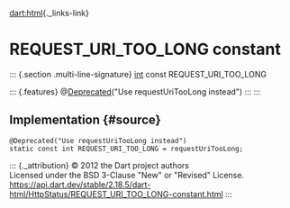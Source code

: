 [dart:html](../../dart-html/dart-html-library){._links-link}

REQUEST\_URI\_TOO\_LONG constant
================================

::: {.section .multi-line-signature}
[int](../../dart-core/int-class) const REQUEST\_URI\_TOO\_LONG

::: {.features}
@[Deprecated](../../dart-core/deprecated-class)(\"Use requestUriTooLong
instead\")
:::
:::

Implementation {#source}
--------------

``` {.language-dart data-language="dart"}
@Deprecated("Use requestUriTooLong instead")
static const int REQUEST_URI_TOO_LONG = requestUriTooLong;
```

::: {._attribution}
© 2012 the Dart project authors\
Licensed under the BSD 3-Clause \"New\" or \"Revised\" License.\
<https://api.dart.dev/stable/2.18.5/dart-html/HttpStatus/REQUEST_URI_TOO_LONG-constant.html>
:::

